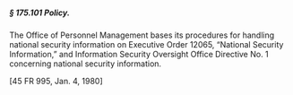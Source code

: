 ##### § 175.101 Policy. #####

The Office of Personnel Management bases its procedures for handling national security information on Executive Order 12065, “National Security Information,” and Information Security Oversight Office Directive No. 1 concerning national security information.

[45 FR 995, Jan. 4, 1980]